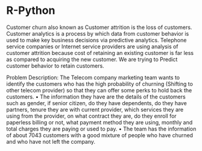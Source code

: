 # R-Python
Customer churn also known as Customer attrition is the loss of customers. Customer analytics is a process by which data from customer behavior is used to make key business decisions via predictive analytics.
Telephone service companies or Internet service providers are using analysis of customer attrition because cost of retaining an existing customer is far less as compared to acquiring the new customer. We are trying to Predict customer behavior to retain customers.

Problem Description:
 The Telecom company marketing team wants to identify the customers who has the high probability of churning (Shifting to other telecom provider) so that they can offer some perks to hold back the customers.
•	The information they have are the details of the customers such as gender, if senior citizen, do they have dependents, do they have partners, tenure they are with current provider, which services they are using from the provider, on what contract they are, do they enroll for paperless billing or not, what payment method they are using, monthly and total charges they are paying or used to pay.
•	The team has the information of about 7043 customers with a good mixture of people who have churned and who have not left the company.
